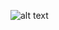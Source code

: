 ![alt text](https://i.postimg.cc/9QHrKNLk/screencapture-localhost-9000-dashboard-2023-12-10-06-00-21.png)
